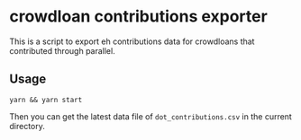 # crowdloan contributions exporter

This is a script to export eh contributions data for crowdloans that contributed through parallel.

## Usage

`yarn && yarn start`

Then you can get the latest data file of `dot_contributions.csv` in the current directory.
